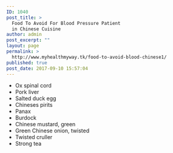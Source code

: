 ```yaml
---
ID: 1040
post_title: >
  Food To Avoid For Blood Pressure Patient
  in Chinese Cuisine
author: admin
post_excerpt: ""
layout: page
permalink: >
  http://www.myhealthmyway.tk/food-to-avoid-blood-chinese1/
published: true
post_date: 2017-09-10 15:57:04
---
```

<ul>
 	<li>Ox spinal cord</li>
 	<li>Pork liver</li>
 	<li>Salted duck egg</li>
 	<li>Chineses pirits</li>
 	<li>Panax</li>
 	<li>Burdock</li>
 	<li>Chinese mustard, green</li>
 	<li>Green Chinese onion, twisted</li>
 	<li>Twisted cruller</li>
 	<li>Strong tea</li>
</ul>